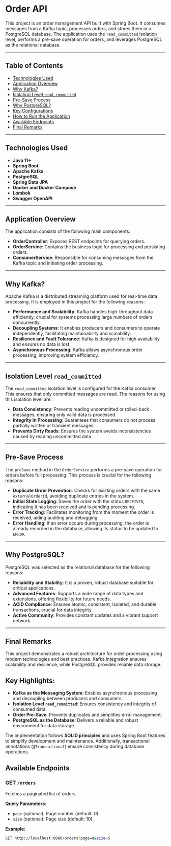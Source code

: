# Order API

This project is an order management API built with Spring Boot. It consumes messages from a Kafka topic, processes orders, and stores them in a PostgreSQL database. The application uses the `read_committed` isolation level, performs a pre-save operation for orders, and leverages PostgreSQL as the relational database.

---

## Table of Contents

- [Technologies Used](#technologies-used)
- [Application Overview](#application-overview)
- [Why Kafka?](#why-kafka)
- [Isolation Level `read_committed`](#isolation-level-read_committed)
- [Pre-Save Process](#pre-save-process)
- [Why PostgreSQL?](#why-postgresql)
- [Key Configurations](#key-configurations)
- [How to Run the Application](#how-to-run-the-application)
- [Available Endpoints](#available-endpoints)
- [Final Remarks](#final-remarks)

---

## Technologies Used

- **Java 11+**
- **Spring Boot**
- **Apache Kafka**
- **PostgreSQL**
- **Spring Data JPA**
- **Docker and Docker Compose**
- **Lombok**
- **Swagger OpenAPI**

---

## Application Overview

The application consists of the following main components:

- **OrderController**: Exposes REST endpoints for querying orders.
- **OrderService**: Contains the business logic for processing and persisting orders.
- **ConsumerService**: Responsible for consuming messages from the Kafka topic and initiating order processing.

---

## Why Kafka?

Apache Kafka is a distributed streaming platform used for real-time data processing. It is employed in this project for the following reasons:

- **Performance and Scalability**: Kafka handles high-throughput data efficiently, crucial for systems processing large numbers of orders concurrently.
- **Decoupling Systems**: It enables producers and consumers to operate independently, facilitating maintainability and scalability.
- **Resilience and Fault Tolerance**: Kafka is designed for high availability and ensures no data is lost.
- **Asynchronous Processing**: Kafka allows asynchronous order processing, improving system efficiency.

---

## Isolation Level `read_committed`

The `read_committed` isolation level is configured for the Kafka consumer. This ensures that only committed messages are read. The reasons for using this isolation level are:

- **Data Consistency**: Prevents reading uncommitted or rolled-back messages, ensuring only valid data is processed.
- **Integrity in Processing**: Guarantees that consumers do not process partially written or transient messages.
- **Prevents Dirty Reads**: Ensures the system avoids inconsistencies caused by reading uncommitted data.

---

## Pre-Save Process

The `preSave` method in the `OrderService` performs a pre-save operation for orders before full processing. This process is crucial for the following reasons:

- **Duplicate Order Prevention**: Checks for existing orders with the same `externalOrderId`, avoiding duplicate entries in the system.
- **Initial State Logging**: Saves the order with the status `RECEIVED`, indicating it has been received and is pending processing.
- **Error Tracking**: Facilitates monitoring from the moment the order is received, aiding auditing and debugging.
- **Error Handling**: If an error occurs during processing, the order is already recorded in the database, allowing its status to be updated to `ERROR`.

---

## Why PostgreSQL?

PostgreSQL was selected as the relational database for the following reasons:

- **Reliability and Stability**: It is a proven, robust database suitable for critical applications.
- **Advanced Features**: Supports a wide range of data types and extensions, offering flexibility for future needs.
- **ACID Compliance**: Ensures atomic, consistent, isolated, and durable transactions, crucial for data integrity.
- **Active Community**: Provides constant updates and a vibrant support network.

---

## Final Remarks

This project demonstrates a robust architecture for order processing using modern technologies and best practices. Kafka integration ensures scalability and resilience, while PostgreSQL provides reliable data storage.

## Key Highlights:

- **Kafka as the Messaging System**: Enables asynchronous processing and decoupling between producers and consumers.
- **Isolation Level `read_committed`**: Ensures consistency and integrity of consumed data.
- **Order Pre-Save**: Prevents duplicates and simplifies error management.
- **PostgreSQL as the Database**: Delivers a reliable and robust environment for data storage.

The implementation follows **SOLID principles** and uses Spring Boot features to simplify development and maintenance. Additionally, transactional annotations (`@Transactional`) ensure consistency during database operations.


## Available Endpoints

### GET `/orders`

Fetches a paginated list of orders.

**Query Parameters:**

- `page` (optional): Page number (default: 0).
- `size` (optional): Page size (default: 10).

**Example:**

```bash
GET http://localhost:8080/orders?page=0&size=5

